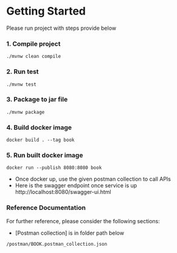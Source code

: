 # Getting Started
Please run project with steps provide below

### 1. Compile project
```
./mvnw clean compile
```

### 2. Run test
```
./mvnw test
```

### 3. Package to jar file
```
./mvnw package
```

### 4. Build docker image
```
docker build . --tag book
```

### 5. Run built docker image
```
docker run --publish 8080:8080 book
```
* Once docker up, use the given postman collection to call APIs
* Here is the swagger endpoint once service is up http://localhost:8080/swagger-ui.html


### Reference Documentation
For further reference, please consider the following sections:
* [Postman collection] is in folder path below
```
/postman/BOOK.postman_collection.json
```